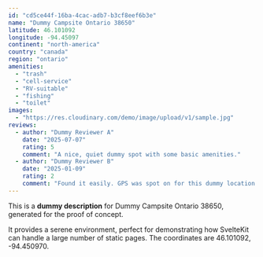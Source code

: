 ```yaml
---
id: "cd5ce44f-16ba-4cac-adb7-b3cf8eef6b3e"
name: "Dummy Campsite Ontario 38650"
latitude: 46.101092
longitude: -94.45097
continent: "north-america"
country: "canada"
region: "ontario"
amenities:
  - "trash"
  - "cell-service"
  - "RV-suitable"
  - "fishing"
  - "toilet"
images:
  - "https://res.cloudinary.com/demo/image/upload/v1/sample.jpg"
reviews:
  - author: "Dummy Reviewer A"
    date: "2025-07-07"
    rating: 5
    comment: "A nice, quiet dummy spot with some basic amenities."
  - author: "Dummy Reviewer B"
    date: "2025-01-09"
    rating: 2
    comment: "Found it easily. GPS was spot on for this dummy location."
---
```


This is a **dummy description** for Dummy Campsite Ontario 38650, generated for the proof of concept.

It provides a serene environment, perfect for demonstrating how SvelteKit can handle a large number of static pages. The coordinates are 46.101092, -94.450970.
